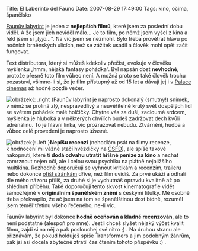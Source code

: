 Title: El Laberinto del Fauno
Date: 2007-08-29 17:49:00
Tags: kino, očima, španělsko

[Faunův labyrint](http://www.csfd.cz/film/221638-faunuv-labyrint-laberinto-del-fauno-el/) je jeden z **nejlepších filmů**, které jsem za poslední dobu viděl. A že jsem jich neviděl málo… Je to film, po němž jsem vyšel z kina a řekl jsem si „*tyjo…*“. Na víc jsem se nezmohl. Bylo třeba provětrat hlavu po nočních brněnských ulicích, než se zážitek usadil a člověk mohl opět začít fungovat.

Text distributora, který si můžeš kdekoliv přečíst, evokuje v člověku myšlenku „hmm, nějaká fantasy pohádka“. Byl napsán dost **nevhodně**, protože přesně toto film vůbec není. A možná proto se také člověk trochu pozastaví, všimne-li si, že je film přístupný až od 15 let a dávají jej i v [Palace cinemas](http://www.palacecinemas.cz) až hodně pozdě večer.

![obrázek]({filename}/images/14.jpg){: .right }Faunův labyrint je naprosto dokonalý (smutný!) snímek, v němž se prolíná zlý, nespravedlivý a neuvěřitelně krutý svět dospělých lidí se světem pohádek malé holčičky. Chytne vás za duši, zacloumá srdcem, myšlenka je hluboká a v některých chvílích budeš zadržovat dech kvůli adrenalinu. To je hlavní linka, víc prozrazovat nebudu. Ztvárnění, hudba a vůbec celé provedení je naprosto úžasné.

![obrázek]({filename}/images/15.jpg){: .left }**Nepíšu recenzi** (nehodlám psát na filmy recenze, k hodnocení mi vážně stačí hvězdičky na [ČSFD](http://www.csfd.cz)), ale spíše takové nakopnutí, které ti **dodá odvahu utratit hříšné peníze za kino** a nechat zamrznout nejen oči, ale i celou svou psychiku na plátně nejbližšího multikina. Rozhodně doporučuji se vyhnout kritikám a recenzím, [traileru](http://www.csfd.cz/film/221638-faunuv-labyrint-laberinto-del-fauno-el/trailer/) nebo dokonce [ofišl stránkám](http://www.panslabyrinth.com/) dříve, než film uvidíš. Za prvé ukáží a odhalí dle mého názoru příliš, za druhé si je vychutnáš opravdu kvalitně až po shlédnutí příběhu. Také doporučuji tento skvost kinematografie vidět samozřejmě v **originálním španělském znění** s českými titulky. Mě osobně třeba překvapilo, že ač jsem na tom se španělštinou dost bídně, rozuměl jsem téměř třetinu všeho řečeného, ne-li víc.

Faunův labyrint byl dokonce **hodně oceňován a kladně recenzován**, ale to není podstatné (alespoň pro mne). Jestli chceš slyšet nějaký výčet kvalit filmu, zajdi si na něj a pak poslouchej své nitro ;) . Na druhou stranu ale přiznávám, že pokud holduješ spíše Transformers a jim podobným žánrům, pak jsi asi docela zbytečně ztratil čas čtením tohoto příspěvku :) .
